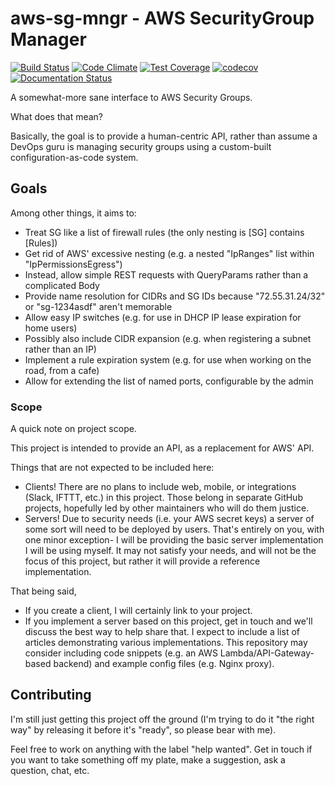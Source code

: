 # aws-sg-mngr - AWS SecurityGroup Manager

[![Build Status](https://travis-ci.org/mkazin/aws-sg-mngr.svg?branch=master)](https://travis-ci.org/mkazin/aws-sg-mngr)
[![Code Climate](https://codeclimate.com/github/mkazin/aws-sg-mngr/badges/gpa.svg)](https://codeclimate.com/github/mkazin/aws-sg-mngr)
[![Test Coverage](https://codeclimate.com/github/mkazin/aws-sg-mngr/badges/coverage.svg)](https://codeclimate.com/github/mkazin/aws-sg-mngr/coverage)
[![codecov](https://codecov.io/gh/mkazin/aws-sg-mngr/branch/master/graph/badge.svg)](https://codecov.io/gh/mkazin/aws-sg-mngr)
[![Documentation Status](https://readthedocs.org/projects/aws-sg-mngr/badge/?version=latest)](http://aws-sg-mngr.readthedocs.io/en/latest/?badge=latest)

A somewhat-more sane interface to AWS Security Groups.

What does that mean?

Basically, the goal is to provide a human-centric API, rather than assume a DevOps guru
is managing security groups using a custom-built configuration-as-code system.

## Goals
Among other things, it aims to:
- Treat SG like a list of firewall rules (the only nesting is [SG] contains [Rules])
- Get rid of AWS' excessive nesting (e.g. a nested "IpRanges" list within "IpPermissionsEgress")
- Instead, allow simple REST requests with QueryParams rather than a complicated Body
- Provide name resolution for CIDRs and SG IDs because "72.55.31.24/32" or "sg-1234asdf" aren't memorable
- Allow easy IP switches (e.g. for use in DHCP IP lease expiration for home users)
- Possibly also include CIDR expansion (e.g. when registering a subnet rather than an IP)
- Implement a rule expiration system (e.g. for use when working on the road, from a cafe)
- Allow for extending the list of named ports, configurable by the admin

### Scope
A quick note on project scope.

This project is intended to provide an API, as a replacement for AWS' API.

Things that are not expected to be included here:
- Clients! There are no plans to include web, mobile, or integrations (Slack, IFTTT, etc.) in this project. Those belong in separate GitHub projects, hopefully led by other maintainers who will do them justice.
- Servers! Due to security needs (i.e. your AWS secret keys) a server of some sort will need to be deployed by users. That's entirely on you, with one minor exception- I will be providing the basic server implementation I will be using myself. It may not satisfy your needs, and will not be the focus of this project, but rather it will provide a reference implementation.

That being said,
- If you create a client, I will certainly link to your project.
- If you implement a server based on this project, get in touch and we'll discuss the best way to help share that. I expect to include a list of articles demonstrating various implementations. This repository may consider including code snippets (e.g. an AWS Lambda/API-Gateway-based backend) and example config files (e.g. Nginx proxy).


## Contributing

I'm still just getting this project off the ground (I'm trying to do it "the right way" by releasing it before it's "ready", so please bear with me).

Feel free to work on anything with the label "help wanted". Get in touch if you want to take something off my plate, make a suggestion, ask a question, chat, etc.
